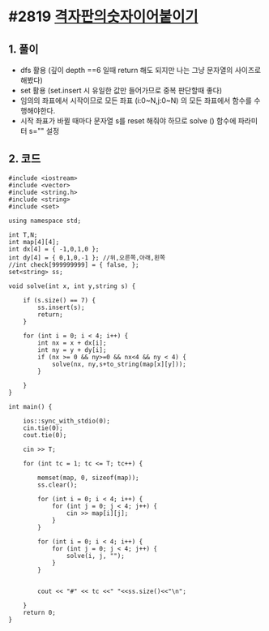 # #2819 [격자판의숫자이어붙이기](https://swexpertacademy.com/main/code/problem/problemDetail.do?contestProbId=AV7I5fgqEogDFAXB&categoryId=AV7I5fgqEogDFAXB&categoryType=CODE)

## 1. 풀이
- dfs 활용 (깊이 depth ==6 일때 return 해도 되지만 나는 그냥 문자열의 사이즈로 해봤다)
- set 활용 (set.insert 시 유일한 값만 들어가므로 중복 판단할때 좋다)
- 임의의 좌표에서 시작이므로 모든 좌표 (i:0~N,j:0~N) 의 모든 좌표에서 함수를 수행해야한다.
- 시작 좌표가 바뀔 때마다 문자열 s를  reset 해줘야 하므로 solve () 함수에 파라미터 s="" 설정

## 2. 코드
```
#include <iostream>
#include <vector>
#include <string.h>
#include <string>
#include <set>

using namespace std;

int T,N;
int map[4][4];
int dx[4] = { -1,0,1,0 };
int dy[4] = { 0,1,0,-1 }; //위,오른쪽,아래,왼쪽
//int check[999999999] = { false, };
set<string> ss;

void solve(int x, int y,string s) {

	if (s.size() == 7) {
		ss.insert(s);
		return;
	}

	for (int i = 0; i < 4; i++) {
		int nx = x + dx[i];
		int ny = y + dy[i];
		if (nx >= 0 && ny>=0 && nx<4 && ny < 4) {
			solve(nx, ny,s+to_string(map[x][y]));
		}

	}
}

int main() {

	ios::sync_with_stdio(0);
	cin.tie(0);
	cout.tie(0);
	
	cin >> T;

	for (int tc = 1; tc <= T; tc++) {

		memset(map, 0, sizeof(map));
		ss.clear();

		for (int i = 0; i < 4; i++) {
			for (int j = 0; j < 4; j++) {
				cin >> map[i][j];
			}
		}

		for (int i = 0; i < 4; i++) {
			for (int j = 0; j < 4; j++) {
				solve(i, j, "");
			}
		}
			
		
		cout << "#" << tc <<" "<<ss.size()<<"\n";

	}
	return 0;
}
```
